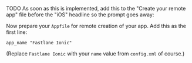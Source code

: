 TODO
As soon as this is implemented, add this to the "Create your remote app" file before the "iOS" headline so the prompt goes away:


Now prepare your `Appfile` for remote creation of your app. Add this as the first line:

```
app_name "Fastlane Ionic"
```
(Replace `Fastlane Ionic` with your `name` value from `config.xml` of course.)